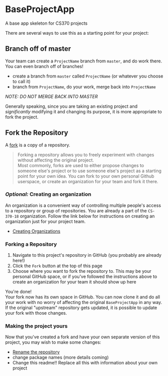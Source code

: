 # BaseProjectApp
A base app skeleton for CS370 projects

There are several ways to use this as a starting point for your project:

## Branch off of master
Your team can create a `ProjectName` branch from `master`, and do work there.  
You can even branch off of branches!
- create a branch from `master` called `ProjectName` (or whatever you choose to call it)
- branch from `ProjectName`, do your work, merge back into `ProjectName`

_NOTE: DO NOT MERGE BACK INTO MASTER_

Generally speaking, since you are taking an existing project and _significantly_ 
modifying it and changing its purpose, it is more appropriate to fork the project.


## Fork the Repository
A [fork](https://help.github.com/articles/fork-a-repo/) is a copy of a repository. 
> Forking a repository allows you to freely experiment with changes without affecting the original project.  
> Most commonly, forks are used to either propose changes to someone else's project 
> or to use someone else's project as a starting point for your own idea.
You can fork to your own personal Github userspace, or create an organization for your team and fork it there.

### _Optional:_ Creating an organization
An organization is a convenient way of controlling multiple people's access
to a repository or group of repositories. You are already a part of the `CS-370-18`
organization. Follow the link below for instructions on creating an organization just 
for your project team.  
- [Creating Organizations](https://help.github.com/articles/creating-a-new-organization-from-scratch/)  


### Forking a Repository
1. Navigate to this project's repository in GitHub (you probably are already here!)
1. Click the `Fork` button at the top of this page
1. Choose where you want to fork the repository to. This may be your personal GitHub
space, or if you've followed the instructions above to create an organization for 
your team it should show up here

You're done!  
Your fork now has its own space in GitHub.
You can now clone it and do all your work with no worry of affecting the original 
`BaseProjectApp` in any way. If the original "upstream" repository gets updated, it 
is possible to update your fork with those changes.


### Making the project yours
Now that you've created a fork and have your own separate version 
of this project, you may wish to make some changes:
- [Rename the repository](https://help.github.com/articles/renaming-a-repository/)
- change package names (more details coming)
- Change this readme!! Replace all this with information about your own project
